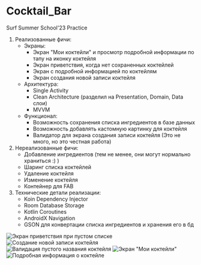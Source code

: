 # Cocktail_Bar
Surf Summer School'23 Practice

1. Реализованные фичи:
   - Экраны:
     - Экран "Мои коктейли" и просмотр подробной информации по тапу на иконку коктейля
     - Экран приветствия, когда нет сохраненных коктейлей
     - Экран с подробной информацией по коктейлям
     - Экран создания новой записи коктейля
   - Архитектура:
     - Single Activity
     - Clean Architecture (разделил на Presentation, Domain, Data слои)
     - MVVM
   - Функционал:
     - Возможность сохранения списка ингредиентов в базе данных
     - Возможность добавлять кастомную картинку для коктейля
     - Валидатор для экрана создания записи коктейля (Это не много, но это честная работа)
3. Нереализованные фичи:
   - Добавление ингредиентов (тем не менее, они могут нормально храниться :) )
   - Шаринг списка коктейлей
   - Удаление коктейля
   - Изменение коктейля
   - Контейнер для FAB
4. Технические детали реализации:
   - Koin Dependency Injector
   - Room Database Storage
   - Kotlin Coroutines
   - AndroidX Navigation
   - GSON для конвертации списка ингредиентов и хранения его в бд

![Экран приветствия при пустом списке](app/src/main/res/screenshots/Empty_list_welcome_screen.jpg)
![Создание новой записи коктейля](app/src/main/res/screenshots/New_cocktail_creation.jpg)
![Валидация пустого названия коктейля](app/src/main/res/screenshots/Empty_title_validation.jpg)
![Экран "Мои коктейли"](app/src/main/res/screenshots/My_cocktails_list.jpg)
![Подробная информация о коктейле](https://github.com/TheyCallMeRobinson/Cocktail_Bar/blob/master/app/src/main/res/screenshots/Cocktail_info_details.jpg)
